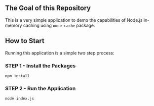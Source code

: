 ## The Goal of this Repository
This is a very simple application to demo the capabilities of Node.js in-memory caching using `node-cache` package.

## How to Start
Running this application is a simple two step process:

### STEP 1 - Install the Packages

```
npm install
```

### STEP 2 - Run the Application

```
node index.js
```